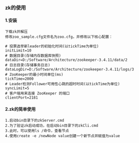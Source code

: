### zk的使用
#### 1.安装
	下载zk并解压
	修改zoo_sample.cfg文件名为zoo.cfg，并修改以下核心配置：

	# 投票选举新leader的初始化时间(以tickTime为单位)
	initLimit=10
	# 数据目录(存储内存数据库快照)
	dataDir=D:/Software/Architecture/zookeeper-3.4.11/data/2
	# 日志目录(存储事务日志)
	dataLogDir=D:/Software/Architecture/zookeeper-3.4.11/logs/3
	# ZooKeeper的最小时间单位(ms)
	tickTime=2000
	# Leader检测Follower可用性心跳的超时时间(以tickTime为单位)
	syncLimit=5
	# 客户端用来连接 ZooKeeper 的端口
	clientPort=2181

#### 2.zk的简单使用
	1.启动bin目录下的zkServer.cmd
	2.为了验证zk启动成功，在启动bin目录下的zkCli.cmd
	3.此时，可以使用ls /命令，查看节点
	4.使用create -e /newNode value创建一个新节点并赋值为value
